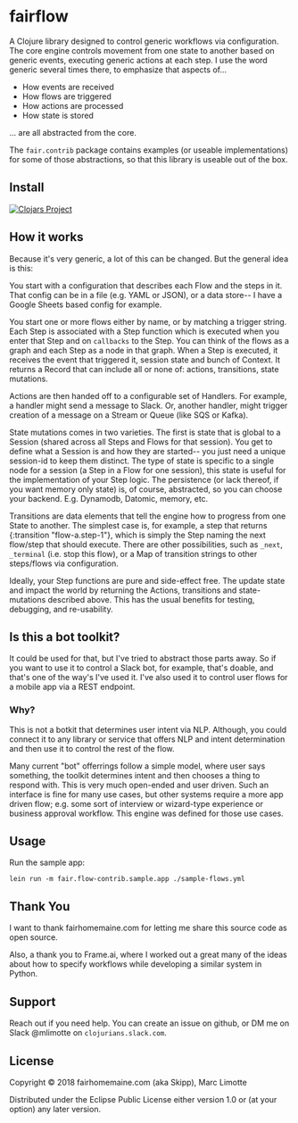 # fairflow

A Clojure library designed to control generic workflows via configuration. The core engine controls movement from one state to another based on generic events, executing generic actions at each step.  I use the word generic several times there, to emphasize that aspects of...

* How events are received
* How flows are triggered
* How actions are processed
* How state is stored

... are all abstracted from the core.  

The `fair.contrib` package contains examples (or useable implementations) for some of those abstractions, so that this library is useable out of the box.

## Install

[![Clojars Project](https://img.shields.io/clojars/v/org.clojars.mlimotte/fairflow.svg)](https://clojars.org/org.clojars.mlimotte/fairflow)

## How it works

Because it's very generic, a lot of this can be changed.  But the general idea is this:

You start with a configuration that describes each Flow and the steps in it. That config can be in a file (e.g. YAML or JSON), or a data store-- I have a Google Sheets based config for example.

You start one or more flows either by name, or by matching a trigger string.  Each Step is associated with a Step function which is executed when you enter that Step and on `callbacks` to the Step.  You can think of the flows as a graph and each Step as a node in that graph. When a Step is executed, it receives the event that triggered it, session state and bunch of Context.  It returns a Record that can include all or none of: actions, transitions, state mutations.

Actions are then handed off to a configurable set of Handlers. For example, a handler might send a message to Slack.  Or, another handler, might trigger creation of a message on a Stream or Queue (like SQS or Kafka).

State mutations comes in two varieties.  The first is state that is global to a Session (shared across all Steps and Flows for that session). You get to define what a Session is and how they are started-- you just need a unique session-id to keep them distinct. The type of state is specific to a single node for a session (a Step in a Flow for one session), this state is useful for the implementation of your Step logic. The persistence (or lack thereof, if you want memory only state) is, of course, abstracted, so you can choose your backend.  E.g. Dynamodb, Datomic, memory, etc.

Transitions are data elements that tell the engine how to progress from one State to another. The simplest case is, for example, a step that returns {:transition "flow-a.step-1"}, which is simply the Step naming the next flow/step that should execute. There are other possibilities, such as `_next`, `_terminal` (i.e. stop this flow), or a Map of transition strings to other steps/flows via configuration.

Ideally, your Step functions are pure and side-effect free. The update state and impact the world by returning the Actions, transitions and state-mutations described above. This has the usual benefits for testing, debugging, and re-usability.

## Is this a bot toolkit?

It could be used for that, but I've tried to abstract those parts away. So if you want to use it to control a Slack bot, for example, that's doable, and that's one of the way's I've used it.  I've also used it to control user flows for a mobile app via a REST endpoint.

### Why?

This is not a botkit that determines user intent via NLP. Although, you could connect it to any library or service that offers NLP and intent determination and then use it to control the rest of the flow.

Many current "bot" offerrings follow a simple model, where user says something, the toolkit determines intent and then chooses a thing to respond with. This is very much open-ended and user driven. Such an interface is fine for many use cases, but other systems require a more app driven flow; e.g. some sort of interview or wizard-type experience or business approval workflow. This engine was defined for those use cases.


## Usage

Run the sample app:
  
    lein run -m fair.flow-contrib.sample.app ./sample-flows.yml

## Thank You

I want to thank fairhomemaine.com for letting me share this source code as open source.

Also, a thank you to Frame.ai, where I worked out a great many of the ideas about how to specify workflows while developing a similar system in Python.

## Support 

Reach out if you need help.  You can create an issue on github, or DM me on Slack @mlimotte on `clojurians.slack.com`.

## License

Copyright © 2018 fairhomemaine.com (aka Skipp), Marc Limotte

Distributed under the Eclipse Public License either version 1.0 or (at
your option) any later version.
